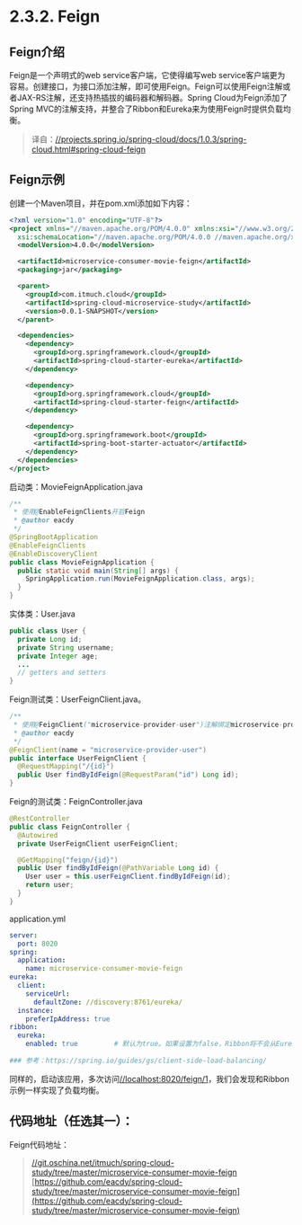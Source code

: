 # 2.3.2. Feign


## Feign介绍

Feign是一个声明式的web service客户端，它使得编写web service客户端更为容易。创建接口，为接口添加注解，即可使用Feign。Feign可以使用Feign注解或者JAX-RS注解，还支持热插拔的编码器和解码器。Spring Cloud为Feign添加了Spring MVC的注解支持，并整合了Ribbon和Eureka来为使用Feign时提供负载均衡。

> 译自：[//projects.spring.io/spring-cloud/docs/1.0.3/spring-cloud.html#spring-cloud-feign](//projects.spring.io/spring-cloud/docs/1.0.3/spring-cloud.html#spring-cloud-feign)



## Feign示例

创建一个Maven项目，并在pom.xml添加如下内容：

```xml
<?xml version="1.0" encoding="UTF-8"?>
<project xmlns="//maven.apache.org/POM/4.0.0" xmlns:xsi="//www.w3.org/2001/XMLSchema-instance"
  xsi:schemaLocation="//maven.apache.org/POM/4.0.0 //maven.apache.org/xsd/maven-4.0.0.xsd">
  <modelVersion>4.0.0</modelVersion>

  <artifactId>microservice-consumer-movie-feign</artifactId>
  <packaging>jar</packaging>

  <parent>
    <groupId>com.itmuch.cloud</groupId>
    <artifactId>spring-cloud-microservice-study</artifactId>
    <version>0.0.1-SNAPSHOT</version>
  </parent>

  <dependencies>
    <dependency>
      <groupId>org.springframework.cloud</groupId>
      <artifactId>spring-cloud-starter-eureka</artifactId>
    </dependency>

    <dependency>
      <groupId>org.springframework.cloud</groupId>
      <artifactId>spring-cloud-starter-feign</artifactId>
    </dependency>

    <dependency>
      <groupId>org.springframework.boot</groupId>
      <artifactId>spring-boot-starter-actuator</artifactId>
    </dependency>
  </dependencies>
</project>
```

启动类：MovieFeignApplication.java

```java
/**
 * 使用@EnableFeignClients开启Feign
 * @author eacdy
 */
@SpringBootApplication
@EnableFeignClients
@EnableDiscoveryClient
public class MovieFeignApplication {
  public static void main(String[] args) {
    SpringApplication.run(MovieFeignApplication.class, args);
  }
}
```

实体类：User.java

```java
public class User {
  private Long id;
  private String username;
  private Integer age;
  ...
  // getters and setters
}
```

Feign测试类：UserFeignClient.java。

```java
/**
 * 使用@FeignClient("microservice-provider-user")注解绑定microservice-provider-user服务，还可以使用url参数指定一个URL。
 * @author eacdy
 */
@FeignClient(name = "microservice-provider-user")
public interface UserFeignClient {
  @RequestMapping("/{id}")
  public User findByIdFeign(@RequestParam("id") Long id);
}
```

Feign的测试类：FeignController.java

```java
@RestController
public class FeignController {
  @Autowired
  private UserFeignClient userFeignClient;

  @GetMapping("feign/{id}")
  public User findByIdFeign(@PathVariable Long id) {
    User user = this.userFeignClient.findByIdFeign(id);
    return user;
  }
}
```

application.yml

```yaml
server:
  port: 8020
spring:
  application:
    name: microservice-consumer-movie-feign
eureka:
  client:
    serviceUrl:
      defaultZone: //discovery:8761/eureka/
  instance:
    preferIpAddress: true
ribbon:
  eureka:
    enabled: true         # 默认为true。如果设置为false，Ribbon将不会从Eureka中获得服务列表，而是使用静态配置的服务列表。静态服务列表可使用：<client>.ribbon.listOfServers来指定。参考：//projects.spring.io/spring-cloud/docs/1.0.3/spring-cloud.html#spring-cloud-ribbon-without-eureka
    
### 参考：https://spring.io/guides/gs/client-side-load-balancing/
```

同样的，启动该应用，多次访问[//localhost:8020/feign/1](//localhost:8020/feign/1)，我们会发现和Ribbon示例一样实现了负载均衡。



## 代码地址（任选其一）：

Feign代码地址：

> [//git.oschina.net/itmuch/spring-cloud-study/tree/master/microservice-consumer-movie-feign](//git.oschina.net/itmuch/spring-cloud-study/tree/master/microservice-consumer-movie-feign)
> [https://github.com/eacdy/spring-cloud-study/tree/master/microservice-consumer-movie-feign](https://github.com/eacdy/spring-cloud-study/tree/master/microservice-consumer-movie-feign)





